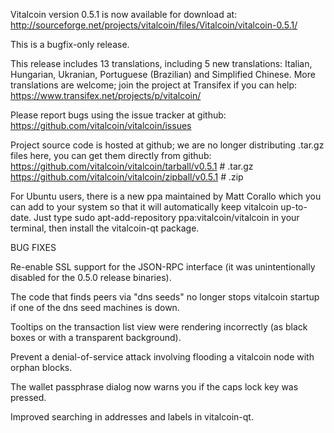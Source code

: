 Vitalcoin version 0.5.1 is now available for download at:
http://sourceforge.net/projects/vitalcoin/files/Vitalcoin/vitalcoin-0.5.1/

This is a bugfix-only release.

This release includes 13 translations, including 5 new translations:
Italian, Hungarian, Ukranian, Portuguese (Brazilian) and Simplified Chinese.
More translations are welcome; join the project at Transifex if you can help:
https://www.transifex.net/projects/p/vitalcoin/

Please report bugs using the issue tracker at github:
https://github.com/vitalcoin/vitalcoin/issues

Project source code is hosted at github; we are no longer
distributing .tar.gz files here, you can get them
directly from github:
https://github.com/vitalcoin/vitalcoin/tarball/v0.5.1  # .tar.gz
https://github.com/vitalcoin/vitalcoin/zipball/v0.5.1  # .zip

For Ubuntu users, there is a new ppa maintained by Matt Corallo which
you can add to your system so that it will automatically keep
vitalcoin up-to-date.  Just type
sudo apt-add-repository ppa:vitalcoin/vitalcoin
in your terminal, then install the vitalcoin-qt package.


BUG FIXES

Re-enable SSL support for the JSON-RPC interface (it was unintentionally
disabled for the 0.5.0 release binaries).

The code that finds peers via "dns seeds" no longer stops vitalcoin startup
if one of the dns seed machines is down.

Tooltips on the transaction list view were rendering incorrectly (as black boxes
or with a transparent background).

Prevent a denial-of-service attack involving flooding a vitalcoin node with
orphan blocks.

The wallet passphrase dialog now warns you if the caps lock key was pressed.

Improved searching in addresses and labels in vitalcoin-qt.
